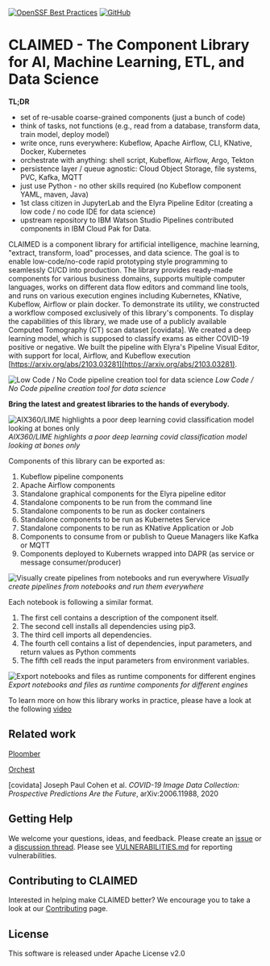[![OpenSSF Best Practices](https://bestpractices.coreinfrastructure.org/projects/6718/badge)](https://bestpractices.coreinfrastructure.org/projects/6718)
[![GitHub](https://img.shields.io/badge/issue_tracking-github-blue.svg)](https://github.com/claimed-framework/component-library/issues)



# CLAIMED - The Component Library for AI, Machine Learning, ETL, and Data Science

**TL;DR**
- set of re-usable coarse-grained components (just a bunch of code)
- think of tasks, not functions (e.g., read from a database, transform data, train model, deploy model)
- write once, runs everywhere: Kubeflow, Apache Airflow, CLI, KNative, Docker, Kubernetes
- orchestrate with anything: shell script, Kubeflow, Airflow, Argo, Tekton
- persistence layer / queue agnostic: Cloud Object Storage, file systems, PVC, Kafka, MQTT
- just use Python - no other skills required (no Kubeflow component YAML, maven, Java)
- 1st class citizen in JupyterLab and the Elyra Pipeline Editor (creating a low code / no code IDE for data science)
- upstream repository to IBM Watson Studio Pipelines contributed components in IBM Cloud Pak for Data.




CLAIMED is a component library for artificial intelligence, machine learning, "extract, transform, load" processes, and data science. The goal is to enable low-code/no-code rapid prototyping style programming to seamlessly CI/CD into production. The library provides ready-made components for various business domains, supports multiple computer languages, works on different data flow editors and command line tools, and runs on various execution engines including Kubernetes, KNative, Kubeflow, Airflow or plain docker. To demonstrate its utility, we constructed a workflow composed exclusively of this library's components. To display the capabilities of this library, we made use of a publicly available Computed Tomography (CT) scan dataset [covidata]. We created a deep learning model, which is supposed to classify exams as either COVID-19 positive or negative. We built the pipeline with Elyra's Pipeline Visual Editor, with support for local, Airflow, and Kubeflow execution [https://arxiv.org/abs/2103.03281](https://arxiv.org/abs/2103.03281).


![Low Code / No Code pipeline creation tool for data science](https://github.com/IBM/claimed/raw/master/images/elyra_pipeline.png)
*Low Code / No Code pipeline creation tool for data science*

 **Bring the latest and greatest libraries to the hands of everybody.**

![AIX360/LIME highlights a poor deep learning covid classification model looking at bones only](https://github.com/IBM/claimed/raw/master/images/elyra_lime.png)
*AIX360/LIME highlights a poor deep learning covid classification model looking at bones only*

Components of this library can be exported as:
1. Kubeflow pipeline components
2. Apache Airflow components
3. Standalone graphical components for the Elyra pipeline editor
4. Standalone components to be run from the command line
5. Standalone components to be run as docker containers
6. Standalone components to be run as Kubernetes Service
7. Standalone components to be run as KNative Application or Job
8. Components to consume from or publish to Queue Managers like Kafka or MQTT
9. Components deployed to Kubernets wrapped into DAPR (as service or message consumer/producer)

![Visually create pipelines from notebooks and run everywhere](https://github.com/IBM/claimed/raw/master/images/elyra_graphical_export.png)
*Visually create pipelines from notebooks and run them everywhere*

Each notebook is following a similar format.

1. The first cell contains a description of the component itself.
2. The second cell installs all dependencies using pip3.
3. The third cell imports all dependencies.
4. The fourth cell contains a list of dependencies, input parameters, and return values as Python comments
5. The fifth cell reads the input parameters from environment variables.


![Export notebooks and files as runtime components for different engines](https://github.com/IBM/claimed/raw/master/images/elyra_cli_export.png)
*Export notebooks and files as runtime components for different engines*


To learn more on how this library works in practice, please have a look at the following [video](https://www.youtube.com/watch?v=FuV2oG55C5s)

## Related work
[Ploomber](https://github.com/ploomber/ploomber)

[Orchest](https://www.orchest.io/)

[covidata] Joseph Paul Cohen et al. *COVID-19 Image Data Collection: Prospective Predictions Are the Future*, arXiv:2006.11988, 2020

## Getting Help

We welcome your questions, ideas, and feedback. Please create an [issue](https://github.com/claimed-framework/component-library/issues) or a [discussion thread](https://github.com/claimed-framework/component-library/discussions).
Please see [VULNERABILITIES.md](VULNERABILITIES.md) for reporting vulnerabilities.

## Contributing to CLAIMED
Interested in helping make CLAIMED better? We encourage you to take a look at our 
[Contributing](CONTRIBUTING.md) page.

## License
This software is released under Apache License v2.0
